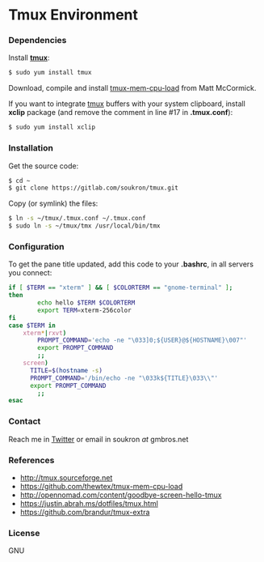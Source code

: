 # Tmux Environment

### Dependencies
Install **[tmux]**:

```sh
$ sudo yum install tmux
```
Download, compile and install [tmux-mem-cpu-load] from Matt McCormick.

If you want to integrate [tmux] buffers with your system clipboard, install **xclip** package (and remove the comment in line #17 in __.tmux.conf__):
```sh
$ sudo yum install xclip
```

### Installation
Get the source code:

```sh
$ cd ~
$ git clone https://gitlab.com/soukron/tmux.git
```
Copy (or symlink) the files:

```sh
$ ln -s ~/tmux/.tmux.conf ~/.tmux.conf
$ sudo ln -s ~/tmux/tmx /usr/local/bin/tmx
```

### Configuration
To get the pane title updated, add this code to your __.bashrc__, in all servers you connect:

```sh
if [ $TERM == "xterm" ] && [ $COLORTERM == "gnome-terminal" ]; 
then
        echo hello $TERM $COLORTERM
        export TERM=xterm-256color
fi
case $TERM in
    xterm*|rxvt)
        PROMPT_COMMAND='echo -ne "\033]0;${USER}@${HOSTNAME}\007"'
        export PROMPT_COMMAND
        ;;
    screen)
      TITLE=$(hostname -s)                                                      
      PROMPT_COMMAND='/bin/echo -ne "\033k${TITLE}\033\\"'                      
      export PROMPT_COMMAND
        ;;
esac
```

### Contact
Reach me in [Twitter] or email in soukron _at_ gmbros.net

### References
 - http://tmux.sourceforge.net
 - https://github.com/thewtex/tmux-mem-cpu-load
 - http://opennomad.com/content/goodbye-screen-hello-tmux
 - https://justin.abrah.ms/dotfiles/tmux.html
 - https://github.com/brandur/tmux-extra

### License
GNU

[tmux]:http://tmux.sourceforge.net
[tmux-mem-cpu-load]:https://github.com/thewtex/tmux-mem-cpu-load
[Twitter]:http://twitter.com/soukron
